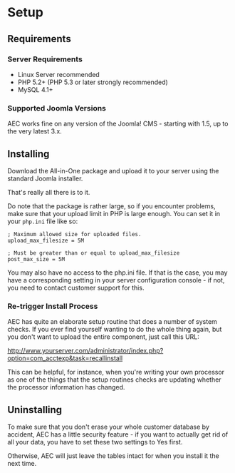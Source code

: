 # Setup

## Requirements

### Server Requirements

  * Linux Server recommended
  * PHP 5.2+ (PHP 5.3 or later strongly recommended)
  * MySQL 4.1+

### Supported Joomla Versions

AEC works fine on any version of the Joomla! CMS - starting with 1.5, up to the very latest 3.x.

## Installing

Download the All-in-One package and upload it to your server using the standard Joomla installer.

That's really all there is to it.

Do note that the package is rather large, so if you encounter problems, make sure that your upload limit in PHP is large enough. You can set it in your `php.ini` file like so:

```
; Maximum allowed size for uploaded files.
upload_max_filesize = 5M

; Must be greater than or equal to upload_max_filesize
post_max_size = 5M
```

You may also have no access to the php.ini file. If that is the case, you may have a corresponding setting in your server configuration console - if not, you need to contact customer support for this.

### Re-trigger Install Process

AEC has quite an elaborate setup routine that does a number of system checks. If you ever find yourself wanting to do the whole thing again, but you don't want to upload the entire component, just call this URL:

http://www.yourserver.com/administrator/index.php?option=com_acctexp&task=recallinstall

This can be helpful, for instance, when you're writing your own processor as one of the things that the setup routines checks are updating whether the processor information has changed.

## Uninstalling

To make sure that you don't erase your whole customer database by accident, AEC has a little security feature - if you want to actually get rid of all your data, you have to set these two settings to Yes first.

Otherwise, AEC will just leave the tables intact for when you install it the next time.
